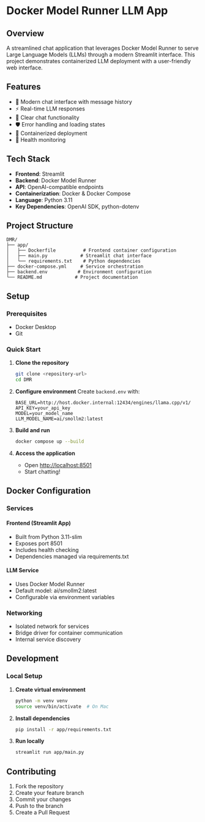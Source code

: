 # Docker Model Runner LLM App

## Overview
A streamlined chat application that leverages Docker Model Runner to serve Large Language Models (LLMs) through a modern Streamlit interface. This project demonstrates containerized LLM deployment with a user-friendly web interface.

## Features
- 🤖 Modern chat interface with message history
- ⚡️ Real-time LLM responses
- 🔄 Clear chat functionality
- 🛡️ Error handling and loading states
- 🐳 Containerized deployment
- 🏥 Health monitoring

## Tech Stack
- **Frontend**: Streamlit
- **Backend**: Docker Model Runner
- **API**: OpenAI-compatible endpoints
- **Containerization**: Docker & Docker Compose
- **Language**: Python 3.11
- **Key Dependencies**: OpenAI SDK, python-dotenv

## Project Structure
```
DMR/
├── app/
│   ├── Dockerfile          # Frontend container configuration
│   ├── main.py            # Streamlit chat interface
│   └── requirements.txt    # Python dependencies
├── docker-compose.yml     # Service orchestration
├── backend.env           # Environment configuration
└── README.md            # Project documentation
```

## Setup

### Prerequisites
- Docker Desktop
- Git

### Quick Start
1. **Clone the repository**
   ```bash
   git clone <repository-url>
   cd DMR
   ```

2. **Configure environment**
   Create `backend.env` with:
   ```env
   BASE_URL=http://host.docker.internal:12434/engines/llama.cpp/v1/
   API_KEY=your_api_key
   MODEL=your_model_name
   LLM_MODEL_NAME=ai/smollm2:latest
   ```

3. **Build and run**
   ```bash
   docker compose up --build
   ```

4. **Access the application**
   - Open [http://localhost:8501](http://localhost:8501)
   - Start chatting!

## Docker Configuration

### Services

#### Frontend (Streamlit App)
- Built from Python 3.11-slim
- Exposes port 8501
- Includes health checking
- Dependencies managed via requirements.txt

#### LLM Service
- Uses Docker Model Runner
- Default model: ai/smollm2:latest
- Configurable via environment variables

### Networking
- Isolated network for services
- Bridge driver for container communication
- Internal service discovery

## Development

### Local Setup
1. **Create virtual environment**
   ```bash
   python -m venv venv
   source venv/bin/activate  # On Mac
   ```

2. **Install dependencies**
   ```bash
   pip install -r app/requirements.txt
   ```

3. **Run locally**
   ```bash
   streamlit run app/main.py
   ```

## Contributing
1. Fork the repository
2. Create your feature branch
3. Commit your changes
4. Push to the branch
5. Create a Pull Request
